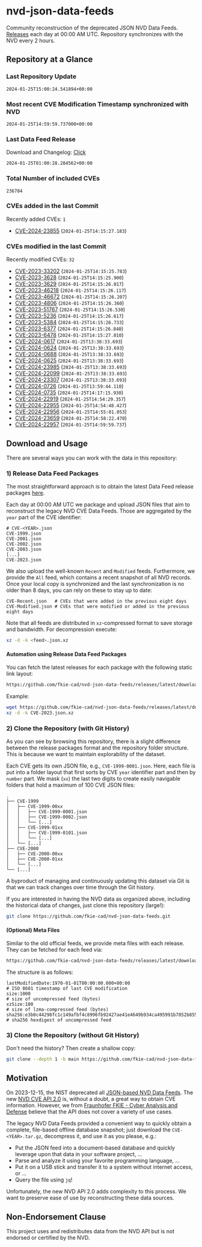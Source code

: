 # nvd-json-data-feeds

Community reconstruction of the deprecated JSON NVD Data Feeds. 
[Releases](https://github.com/fkie-cad/nvd-json-data-feeds/releases/latest) each day at 00:00 AM UTC.
Repository synchronizes with the NVD every 2 hours.

## Repository at a Glance

### Last Repository Update

```plain
2024-01-25T15:00:24.541894+00:00
```

### Most recent CVE Modification Timestamp synchronized with NVD

```plain
2024-01-25T14:59:59.737000+00:00
```

### Last Data Feed Release

Download and Changelog: [Click](https://github.com/fkie-cad/nvd-json-data-feeds/releases/latest)

```plain
2024-01-25T01:00:28.284562+00:00
```

### Total Number of included CVEs

```plain
236784
```

### CVEs added in the last Commit

Recently added CVEs: `1`

* [CVE-2024-23855](CVE-2024/CVE-2024-238xx/CVE-2024-23855.json) (`2024-01-25T14:15:27.183`)


### CVEs modified in the last Commit

Recently modified CVEs: `32`

* [CVE-2023-33202](CVE-2023/CVE-2023-332xx/CVE-2023-33202.json) (`2024-01-25T14:15:25.783`)
* [CVE-2023-3628](CVE-2023/CVE-2023-36xx/CVE-2023-3628.json) (`2024-01-25T14:15:25.900`)
* [CVE-2023-3629](CVE-2023/CVE-2023-36xx/CVE-2023-3629.json) (`2024-01-25T14:15:26.017`)
* [CVE-2023-46218](CVE-2023/CVE-2023-462xx/CVE-2023-46218.json) (`2024-01-25T14:15:26.117`)
* [CVE-2023-46672](CVE-2023/CVE-2023-466xx/CVE-2023-46672.json) (`2024-01-25T14:15:26.207`)
* [CVE-2023-4806](CVE-2023/CVE-2023-48xx/CVE-2023-4806.json) (`2024-01-25T14:15:26.360`)
* [CVE-2023-51767](CVE-2023/CVE-2023-517xx/CVE-2023-51767.json) (`2024-01-25T14:15:26.530`)
* [CVE-2023-5236](CVE-2023/CVE-2023-52xx/CVE-2023-5236.json) (`2024-01-25T14:15:26.617`)
* [CVE-2023-5384](CVE-2023/CVE-2023-53xx/CVE-2023-5384.json) (`2024-01-25T14:15:26.733`)
* [CVE-2023-6377](CVE-2023/CVE-2023-63xx/CVE-2023-6377.json) (`2024-01-25T14:15:26.840`)
* [CVE-2023-6478](CVE-2023/CVE-2023-64xx/CVE-2023-6478.json) (`2024-01-25T14:15:27.010`)
* [CVE-2024-0617](CVE-2024/CVE-2024-06xx/CVE-2024-0617.json) (`2024-01-25T13:38:33.693`)
* [CVE-2024-0624](CVE-2024/CVE-2024-06xx/CVE-2024-0624.json) (`2024-01-25T13:38:33.693`)
* [CVE-2024-0688](CVE-2024/CVE-2024-06xx/CVE-2024-0688.json) (`2024-01-25T13:38:33.693`)
* [CVE-2024-0625](CVE-2024/CVE-2024-06xx/CVE-2024-0625.json) (`2024-01-25T13:38:33.693`)
* [CVE-2024-23985](CVE-2024/CVE-2024-239xx/CVE-2024-23985.json) (`2024-01-25T13:38:33.693`)
* [CVE-2024-22099](CVE-2024/CVE-2024-220xx/CVE-2024-22099.json) (`2024-01-25T13:38:33.693`)
* [CVE-2024-23307](CVE-2024/CVE-2024-233xx/CVE-2024-23307.json) (`2024-01-25T13:38:33.693`)
* [CVE-2024-0726](CVE-2024/CVE-2024-07xx/CVE-2024-0726.json) (`2024-01-25T13:59:44.110`)
* [CVE-2024-0735](CVE-2024/CVE-2024-07xx/CVE-2024-0735.json) (`2024-01-25T14:17:15.930`)
* [CVE-2024-22919](CVE-2024/CVE-2024-229xx/CVE-2024-22919.json) (`2024-01-25T14:54:29.357`)
* [CVE-2024-22955](CVE-2024/CVE-2024-229xx/CVE-2024-22955.json) (`2024-01-25T14:54:48.427`)
* [CVE-2024-22956](CVE-2024/CVE-2024-229xx/CVE-2024-22956.json) (`2024-01-25T14:55:01.053`)
* [CVE-2024-23659](CVE-2024/CVE-2024-236xx/CVE-2024-23659.json) (`2024-01-25T14:58:22.470`)
* [CVE-2024-22957](CVE-2024/CVE-2024-229xx/CVE-2024-22957.json) (`2024-01-25T14:59:59.737`)


## Download and Usage

There are several ways you can work with the data in this repository:

### 1) Release Data Feed Packages

The most straightforward approach is to obtain the latest Data Feed release packages [here](https://github.com/fkie-cad/nvd-json-data-feeds/releases/latest).

Each day at 00:00 AM UTC we package and upload JSON files that aim to reconstruct the legacy NVD CVE Data Feeds.
Those are aggregated by the `year` part of the CVE identifier:

```
# CVE-<YEAR>.json
CVE-1999.json
CVE-2001.json
CVE-2002.json
CVE-2003.json
[...]
CVE-2023.json
```

We also upload the well-known `Recent` and `Modified` feeds.
Furthermore, we provide the `All` feed, which contains a recent snapshot of all NVD records.
Once your local copy is synchronized and the last synchronization is no older than 8 days, you can rely on these to stay up to date:

```plain
CVE-Recent.json   # CVEs that were added in the previous eight days
CVE-Modified.json # CVEs that were modified or added in the previous eight days
```

Note that all feeds are distributed in `xz`-compressed format to save storage and bandwidth.
For decompression execute:

```sh
xz -d -k <feed>.json.xz
```


#### Automation using Release Data Feed Packages

You can fetch the latest releases for each package with the following static link layout:

```sh
https://github.com/fkie-cad/nvd-json-data-feeds/releases/latest/download/CVE-<YEAR>.json.xz
```

Example:

```sh
wget https://github.com/fkie-cad/nvd-json-data-feeds/releases/latest/download/CVE-2023.json.xz
xz -d -k CVE-2023.json.xz
```



### 2) Clone the Repository (with Git History)

As you can see by browsing this repository, there is a slight difference between the release packages format and the repository folder structure.
This is because we want to maintain explorability of the dataset.

Each CVE gets its own JSON file, e.g., `CVE-1999-0001.json`.
Here, each file is put into a folder layout that first sorts by CVE `year` identifier part and then by `number` part.
We mask (`xx`) the last two digits to create easily navigable folders that hold a maximum of 100 CVE JSON files:

```plain
.
├── CVE-1999
│   ├── CVE-1999-00xx
│   │   ├── CVE-1999-0001.json
│   │   ├── CVE-1999-0002.json
│   │   └── [...]
│   ├── CVE-1999-01xx
│   │   ├── CVE-1999-0101.json
│   │   └── [...]
│   └── [...]
├── CVE-2000
│   ├── CVE-2000-00xx
│   ├── CVE-2000-01xx
│   └── [...]
└── [...]
```

A byproduct of managing and continuously updating this dataset via Git is that we can track changes over time through the Git history.

If you are interested in having the NVD data as organized above, including the historical data of changes, just clone this repository (large!):

```sh
git clone https://github.com/fkie-cad/nvd-json-data-feeds.git
```

#### (Optional) Meta Files

Similar to the old official feeds, we provide meta files with each release. They can be fetched for each feed via:

```sh
https://github.com/fkie-cad/nvd-json-data-feeds/releases/latest/download/CVE-<YEAR>.meta
```

The structure is as follows:

```plain
lastModifiedDate:1970-01-01T00:00:00.000+00:00                          # ISO 8601 timestamp of last CVE modification
size:1000                                                               # size of uncompressed feed (bytes)
xzSize:100                                                              # size of lzma-compressed feed (bytes)
sha256:e3b0c44298fc1c149afbf4c8996fb92427ae41e4649b934ca495991b7852b855 # sha256 hexdigest of uncompressed feed
```


### 3) Clone the Repository (without Git History)

Don't need the history? Then create a shallow copy:

```sh
git clone --depth 1 -b main https://github.com/fkie-cad/nvd-json-data-feeds.git
```

## Motivation

On 2023-12-15, the NIST deprecated all [JSON-based NVD Data Feeds](https://nvd.nist.gov/vuln/data-feeds#divRetirementBanner-1).
The new [NVD CVE API 2.0](https://nvd.nist.gov/developers/vulnerabilities) is, without a doubt, a great way to obtain CVE information.
However, we from [Fraunhofer FKIE - Cyber Analysis and Defense](https://www.fkie.fraunhofer.de/en/departments/cad.html) believe that the API does not cover a variety of use cases.

The legacy NVD Data Feeds provided a convenient way to quickly obtain a complete, file-based offline database snapshot; just download the `CVE-<YEAR>.tar.gz`, decompress it, and use it as you please, e.g.:

* Put the JSON feed into a document-based database and quickly leverage upon that data in your software project, ...
* Parse and analyze it using your favorite programming language, ...
* Put it on a USB stick and transfer it to a system without internet access, or ...
* Query the file using `jq`!

Unfortunately, the new NVD API 2.0 adds complexity to this process.
We want to preserve ease of use by reconstructing these data sources.

## Non-Endorsement Clause

This project uses and redistributes data from the NVD API but is not endorsed or certified by the NVD.